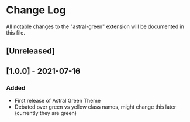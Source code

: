 # Change Log

All notable changes to the "astral-green" extension will be documented in this file.

## [Unreleased]

## [1.0.0] - 2021-07-16
### Added
- First release of Astral Green Theme
- Debated over green vs yellow class names, might change this later (currently they are green)
